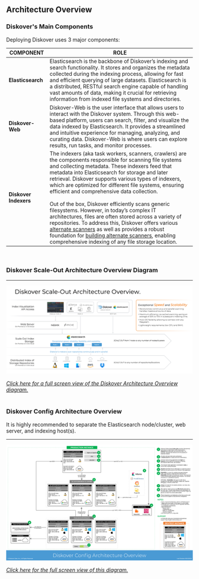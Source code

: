 <p id="architecture_diagram"></p>

## Architecture Overview

### Diskover's Main Components

Deploying Diskover uses 3 major components:

| COMPONENT | ROLE |
| --- | --- |
| **Elasticsearch** | Elasticsearch is the backbone of Diskover’s indexing and search functionality. It stores and organizes the metadata collected during the indexing process, allowing for fast and efficient querying of large datasets. Elasticsearch is a distributed, RESTful search engine capable of handling vast amounts of data, making it crucial for retrieving information from indexed file systems and directories. |
| **Diskover-Web** | Diskover-Web is the user interface that allows users to interact with the Diskover system. Through this web-based platform, users can search, filter, and visualize the data indexed by Elasticsearch. It provides a streamlined and intuitive experience for managing, analyzing, and curating data. Diskover-Web is where users can explore results, run tasks, and monitor processes. |
| **Diskover Indexers** | The indexers (aka task workers, scanners, crawlers) are the components responsible for scanning file systems and collecting metadata. These indexers feed that metadata into Elasticsearch for storage and later retrieval. Diskover supports various types of indexers, which are optimized for different file systems, ensuring efficient and comprehensive data collection.<br><br>Out of the box, Diskover efficiently scans generic filesystems. However, in today’s complex IT architectures, files are often stored across a variety of repositories. To address this, Diskover offers various [alternate scanners](#alt_indexers) as well as provides a robust foundation for [building alternate scanners](https://docs.diskoverdata.com/diskover_dev_guide/#develop-your-own-alternate-scanner), enabling comprehensive indexing of any file storage location. |

<br>

### Diskover Scale-Out Architecture Overview Diagram

___
![Image: Diskover Architecture Overview](images/diskover_architecture_overview.png)

_[Click here for a full screen view of the Diskover Architecture Overview diagram.](images/diskover_architecture_overview.png)_
<br><br>


### Diskover Config Architecture Overview

It is highly recommended to separate the Elasticsearch node/cluster, web server, and indexing host(s).

___
![Image: Diskover Reference Diagram Architecture](images/diskover_config_template.png)

_[Click here for the full screen view of this diagram.](images/diskover_config_template.png)_
